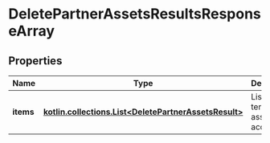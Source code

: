 
# DeletePartnerAssetsResultsResponseArray

## Properties
| Name | Type | Description | Notes |
| ------------ | ------------- | ------------- | ------------- |
| **items** | [**kotlin.collections.List&lt;DeletePartnerAssetsResult&gt;**](DeletePartnerAssetsResult.md) | List of terminated asset access. |  [optional] |



